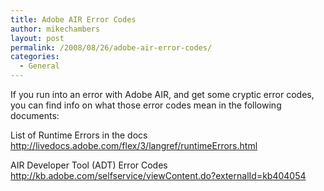 ```yaml
---
title: Adobe AIR Error Codes
author: mikechambers
layout: post
permalink: /2008/08/26/adobe-air-error-codes/
categories:
  - General
---
```



If you run into an error with Adobe AIR, and get some cryptic error codes, you can find info on what those error codes mean in the following documents:  
<!--more-->

  
List of Runtime Errors in the docs  
<http://livedocs.adobe.com/flex/3/langref/runtimeErrors.html>

AIR Developer Tool (ADT) Error Codes  
<http://kb.adobe.com/selfservice/viewContent.do?externalId=kb404054>